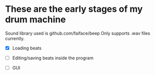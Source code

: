 # These are the early stages of my drum machine

Sound library used is github.com/faiface/beep
Only supports .wav files currently.


- [x] Loading beats
- [ ] Editing/saving beats inside the program
- [ ] GUI
 
